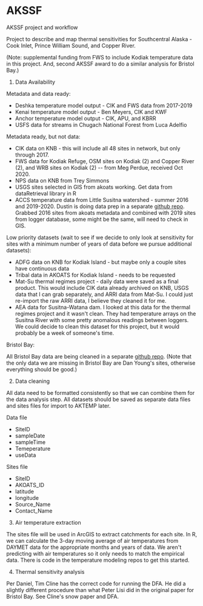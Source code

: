 # AKSSF
AKSSF project and workflow

Project to describe and map thermal sensitivities for Southcentral Alaska - Cook Inlet, Prince William Sound, and Copper River.

(Note: supplemental funding from FWS to include Kodiak temperature data in this project. And, second AKSSF award to do a similar analysis for Bristol Bay.)

1. Data Availability

Metadata and data ready:

* Deshka temperature model output - CIK and FWS data from 2017-2019
* Kenai temperature model output - Ben Meyers, CIK and KWF
* Anchor temperature model output - CIK, APU, and KBRR
* USFS data for streams in Chugach National Forest from Luca Adelfio

Metadata ready, but not data:

* CIK data on KNB - this will include all 48 sites in network, but only through 2017.
* FWS data for Kodiak Refuge, OSM sites on Kodiak (2) and Copper River (2), and WRB sites on Kodiak (2) -- from Meg Perdue, received Oct 2020.
* NPS data on KNB from Trey Simmons
* USGS sites selected in GIS from akoats working. Get data from dataRetrieval library in R
* ACCS temperature data from Little Susitna watershed - summer 2016 and 2019-2020. Dustin is doing data prep in a separate [github repo](https://github.com/rsshaftel/Little_Susitna). Grabbed 2016 sites from akoats metadata and combined with 2019 sites from logger database, some might be the same, will need to check in GIS.

Low priority datasets (wait to see if we decide to only look at sensitivity for sites with a minimum number of years of data before we pursue additional datasets):

* ADFG data on KNB for Kodiak Island - but maybe only a couple sites have continuous data
* Tribal data in AKOATS for Kodiak Island - needs to be requested
* Mat-Su thermal regimes project - daily data were saved as a final product. This would include CIK data already archived on KNB, USGS data that I can grab separately, and ARRI data from Mat-Su. I could just re-import the raw ARRI data, I believe they cleaned it for me.
* AEA data for Susitna-Watana dam. I looked at this data for the thermal regimes project and it wasn't clean. They had temperature arrays on the Susitna River with some pretty anomalous readings between loggers. We could decide to clean this dataset for this project, but it would probably be a week of someone's time. 


Bristol Bay:

All Bristol Bay data are being cleaned in a separate [github repo](https://github.com/rsshaftel/SWSHP-Bristol-Bay-Thermal-Diversity).
(Note that the only data we are missing in Bristol Bay are Dan Young's sites, otherwise everything should be good.)



2. Data cleaning

All data need to be formatted consistently so that we can combine them for the data analysis step. All datasets should be saved as separate data files and sites files for import to AKTEMP later. 

Data file

* SiteID
* sampleDate
* sampleTime
* Temeperature
* useData

Sites file

* SiteID
* AKOATS_ID
* latitude
* longitude
* Source_Name
* Contact_Name

3. Air temperature extraction

The sites file will be used in ArcGIS to extract catchments for each site. In R, we can calculate the 3-day moving average of air temperatures from DAYMET data for the appropriate months and years of data. We aren't predicting with air temperatures so it only needs to match the empirical data. There is code in the temperature modeling repos to get this started.

4. Thermal sensitivity analysis

Per Daniel, Tim Cline has the correct code for running the DFA. He did a slightly different procedure than what Peter Lisi did in the original paper for Bristol Bay. See Cline's snow paper and DFA.


